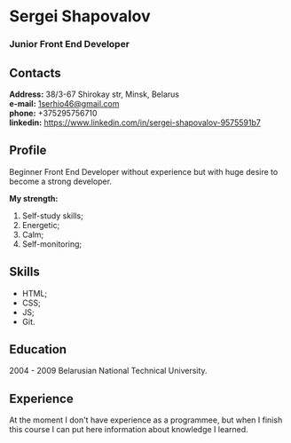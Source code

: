 # Sergei Shapovalov
### Junior Front End Developer

## Contacts
**Address:**       38/3-67 Shirokay str, Minsk, Belarus  
**e-mail:**        1serhio46@gmail.com  
**phone:**         +375295756710  
**linkedin:**      <https://www.linkedin.com/in/sergei-shapovalov-9575591b7>  

## Profile  
Beginner Front End Developer without experience but with huge desire to become a strong developer.

**My strength:**
1. Self-study skills;  
1. Energetic;  
1. Calm;  
1. Self-monitoring;  

## Skills
  - HTML;
  - CSS;
  - JS;
  - Git.

## Education  
2004 - 2009 Belarusian National Techniсal University.

## Experience
At the moment I don't have experience as a programmee, but when I finish this course I can put here information about knowledge I learned.
